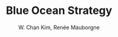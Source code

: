 ---
href: "https://www.goodreads.com/book/show/4898.Blue_Ocean_Strategy"
title: "Blue Ocean Strategy"
description: "An extremely well-thought out primer on how to create uncontested market space and make your competition irrelevant to your efforts. A seriously important read for anyone trying to innovate."
author: W. Chan Kim, Renée Mauborgne
rating: 4
src: "/uploads/blue-ocean-strategy.jpg"
---